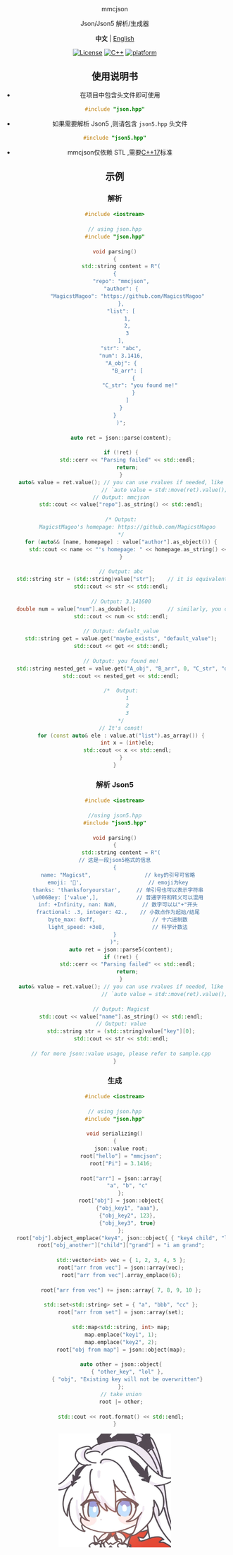 <div align="center">
mmcjson

Json/Json5 解析/生成器

**中文** | [English](./README_EN.md)

[![License](https://img.shields.io/github/license/MagicstMagoo/mmcjson?style=flat-square)](https://mit-license.org/)
[![C++](https://img.shields.io/badge/C++-17-%2300599C?logo=cplusplus&style=flat-square)](https://en.wikipedia.org/wiki/C++17)
[![platform](https://img.shields.io/badge/platform-Windows%20%7C%20Linux%20%7C%20macOS-blueviolet?style=flat-square)](https://github.com/MagicstMagoo/mmcjson)

## 使用说明书

- 在项目中包含头文件即可使用

 ```cpp
 #include "json.hpp"
 ```
  
- 如果需要解析 Json5 ,则请包含 `json5.hpp` 头文件

```cpp
#include "json5.hpp"
```

- mmcjson仅依赖 STL ,需要[C++17](https://en.wikipedia.org/wiki/C++17)标准

## 示例

### 解析

```cpp
#include <iostream>

// using json.hpp
#include "json.hpp"

void parsing()
{
    std::string content = R"(
{
    "repo": "mmcjson",
    "author": {
        "MagicstMagoo": "https://github.com/MagicstMagoo"
    },
    "list": [
        1,
        2,
        3
    ],
    "str": "abc",
    "num": 3.1416,
    "A_obj": {
        "B_arr": [
            {
                "C_str": "you found me!"
            }
        ]
    }
}
    )";

    auto ret = json::parse(content);

    if (!ret) {
        std::cerr << "Parsing failed" << std::endl;
        return;
    }
    auto& value = ret.value(); // you can use rvalues if needed, like
                               // `auto value = std::move(ret).value();`
    // Output: mmcjson
    std::cout << value["repo"].as_string() << std::endl;

    /* Output:
        MagicstMagoo's homepage: https://github.com/MagicstMagoo
    */
    for (auto&& [name, homepage] : value["author"].as_object()) {
        std::cout << name << "'s homepage: " << homepage.as_string() << std::endl;
    }

    // Output: abc
    std::string str = (std::string)value["str"];    // it is equivalent to `value["str"].as_string()`
    std::cout << str << std::endl;

    // Output: 3.141600
    double num = value["num"].as_double();          // similarly, you can use `(double)value["num"]`
    std::cout << num << std::endl;

    // Output: default_value
    std::string get = value.get("maybe_exists", "default_value");
    std::cout << get << std::endl;

    // Output: you found me!
    std::string nested_get = value.get("A_obj", "B_arr", 0, "C_str", "default_value");
    std::cout << nested_get << std::endl;

    /*  Output:
        1
        2
        3
    */
    // It's const!
    for (const auto& ele : value.at("list").as_array()) {
        int x = (int)ele;
        std::cout << x << std::endl;
    }
}
```

### 解析 Json5

```cpp
#include <iostream>

//using json5.hpp
#include "json5.hpp"

void parsing()
{
    std::string content = R"(
// 这是一段json5格式的信息
{
  name: "Magicst",                 // key的引号可省略
  emoji: '🥵',                     // emoji为key
  thanks: 'thanksforyourstar',     // 单引号也可以表示字符串
  \u006Bey: ['value',],            // 普通字符和转义可以混用
  inf: +Infinity, nan: NaN,        // 数字可以以"+"开头
  fractional: .3, integer: 42.,    // 小数点作为起始/结尾
  byte_max: 0xff,                  // 十六进制数
  light_speed: +3e8,               // 科学计数法
}
)";
    auto ret = json::parse5(content);
    if (!ret) {
        std::cerr << "Parsing failed" << std::endl;
        return;
    }
    auto& value = ret.value(); // you can use rvalues if needed, like
                               // `auto value = std::move(ret).value();`

    // Output: Magicst
    std::cout << value["name"].as_string() << std::endl;
    // Output: value
    std::string str = (std::string)value["key"][0];
    std::cout << str << std::endl;

    // for more json::value usage, please refer to sample.cpp
}
```

### 生成

```cpp
#include <iostream>

// using json.hpp
#include "json.hpp"

void serializing()
{
    json::value root;
    root["hello"] = "mmcjson";
    root["Pi"] = 3.1416;

    root["arr"] = json::array{
        "a", "b", "c"
    };
    root["obj"] = json::object{
        {"obj_key1", "aaa"},
        {"obj_key2", 123},
        {"obj_key3", true}
    };
    root["obj"].object_emplace("key4", json::object{ { "key4 child", "lol" } });
    root["obj_another"]["child"]["grand"] = "i am grand";

    std::vector<int> vec = { 1, 2, 3, 4, 5 };
    root["arr from vec"] = json::array(vec);
    root["arr from vec"].array_emplace(6);

    root["arr from vec"] += json::array{ 7, 8, 9, 10 };

    std::set<std::string> set = { "a", "bbb", "cc" };
    root["arr from set"] = json::array(set);

    std::map<std::string, int> map;
    map.emplace("key1", 1);
    map.emplace("key2", 2);
    root["obj from map"] = json::object(map);

    auto other = json::object{
        { "other_key", "lol" },
        { "obj", "Existing key will not be overwritten"}
    };
    // take union
    root |= other;

    std::cout << root.format() << std::endl;
}
```


<img alt="FUN" src="./img/icon.png" width=256 height=258/>